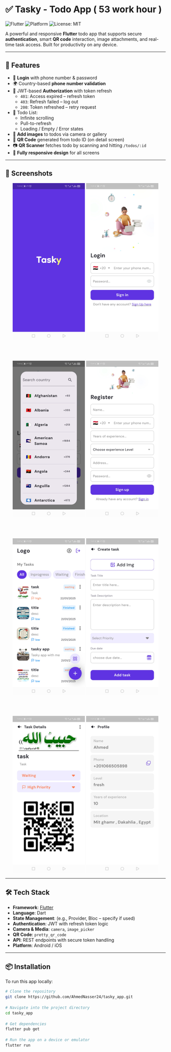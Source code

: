 # ✅ Tasky - Todo App   ( 53 work hour )

![Flutter](https://img.shields.io/badge/Made%20with-Flutter-blue.svg)
![Platform](https://img.shields.io/badge/Platform-Mobile-lightgrey)
![License: MIT](https://img.shields.io/badge/License-MIT-green.svg)

A powerful and responsive **Flutter** todo app that supports secure **authentication**, smart **QR code** interaction, image attachments, and real-time task access. Built for productivity on any device.

---

## 🚀 Features

- 🔐 **Login** with phone number & password  
- 🌍 Country-based **phone number validation**  
- 🪪 JWT-based **Authorization** with token refresh  
  - `401`: Access expired – refresh token  
  - `403`: Refresh failed – log out  
  - `200`: Token refreshed – retry request  
- 📝 Todo List:
  - Infinite scrolling  
  - Pull-to-refresh  
  - Loading / Empty / Error states  
- 📸 **Add images** to todos via camera or gallery  
- 📎 **QR Code** generated from todo ID (on detail screen)  
- 📷 **QR Scanner** fetches todo by scanning and hitting `/todos/:id`  
- 📱 **Fully responsive design** for all screens  

---

## 📸 Screenshots

<div align="center">

<img src="assets/images/tasky_splash.jpg" width="45%" alt="Home Screen"/>
<img src="assets/images/tasky_login.jpg" width="45%" alt="Todo Detail"/>

<br><br>

<img src="assets/images/tasky_countries.jpg" width="45%" alt="QR Scanner"/>
<img src="assets/images/tasky_register.jpg" width="45%" alt="Add Image"/>

<br><br>

<img src="assets/images/tasky_home.jpg" width="45%" alt="QR Scanner"/>
<img src="assets/images/tasky_add.jpg" width="45%" alt="Add Image"/>

<br><br>

<img src="assets/images/tasky_details.jpg" width="45%" alt="QR Scanner"/>
<img src="assets/images/tasky_profile.jpg" width="45%" alt="Add Image"/>

</div>

---

## 🛠️ Tech Stack

- **Framework**: [Flutter](https://flutter.dev/)
- **Language**: Dart  
- **State Management**: (e.g., Provider, Bloc – specify if used)  
- **Authentication**: JWT with refresh token logic  
- **Camera & Media**: `camera`, `image_picker`  
- **QR Code**: `pretty_qr_code`  
- **API**: REST endpoints with secure token handling  
- **Platform**: Android / iOS  

---

## 📦 Installation

To run this app locally:

```bash
# Clone the repository
git clone https://github.com/AhmedNasser24/tasky_app.git

# Navigate into the project directory
cd tasky_app

# Get dependencies
flutter pub get

# Run the app on a device or emulator
flutter run
